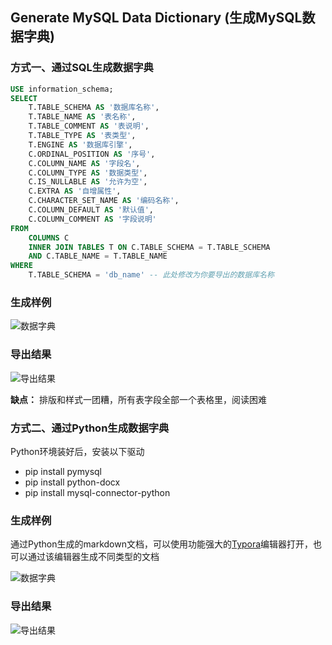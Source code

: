 ## Generate MySQL Data Dictionary (生成MySQL数据字典)

### 方式一、通过SQL生成数据字典
```sql
USE information_schema;
SELECT
	T.TABLE_SCHEMA AS '数据库名称',
	T.TABLE_NAME AS '表名称',
	T.TABLE_COMMENT AS '表说明',
	T.TABLE_TYPE AS '表类型',
	T.ENGINE AS '数据库引擎',
	C.ORDINAL_POSITION AS '序号',
	C.COLUMN_NAME AS '字段名',
	C.COLUMN_TYPE AS '数据类型',
	C.IS_NULLABLE AS '允许为空',
	C.EXTRA AS '自增属性',
	C.CHARACTER_SET_NAME AS '编码名称',
	C.COLUMN_DEFAULT AS '默认值',
	C.COLUMN_COMMENT AS '字段说明' 
FROM
	COLUMNS C
	INNER JOIN TABLES T ON C.TABLE_SCHEMA = T.TABLE_SCHEMA 
	AND C.TABLE_NAME = T.TABLE_NAME 
WHERE
	T.TABLE_SCHEMA = 'db_name' -- 此处修改为你要导出的数据库名称
```

### 生成样例
![数据字典](images/mysql-data-dictionary.png)

### 导出结果
![导出结果](images/mysql-export-dictionary.png)

**缺点：** 排版和样式一团糟，所有表字段全部一个表格里，阅读困难



### 方式二、通过Python生成数据字典
Python环境装好后，安装以下驱动
- pip install pymysql
- pip install python-docx
- pip install mysql-connector-python

### 生成样例

通过Python生成的markdown文档，可以使用功能强大的[Typora](https://www.typora.io/)编辑器打开，也可以通过该编辑器生成不同类型的文档

![数据字典](images/python-data-dictionary.png)


### 导出结果

![导出结果](images/python-export-dictionary.png)


